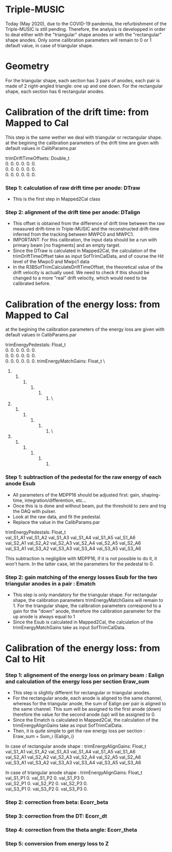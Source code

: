 # Triple-MUSIC

Today (May 2020), due to the COVID-19 pandemia, the refurbishment of the Triple-MUSIC is still pending.
Therefore, the analysis is developped in order to deal either with the "triangular" shape anodes or with the "rectangular" shape anodes.
Only some calibration parameters will remain to 0 or 1 default value, in case of triangular shape.

# Geometry

For the triangular shape, each section has 3 pairs of anodes, each pair is made of 2 right-angled triangle: one up and one down.
For the rectangular shape, each section has 6 rectangular anodes.

# Calibration of the drift time: from Mapped to Cal 

This step is the same wether we deal with triangular or rectangular shape.
at the begining the calibration parameters of the drift time are given with default values in CalibParams.par

trimDriftTimeOffsets:  Double_t \
  0. 0. 0. 0. 0. 0.  \
  0. 0. 0. 0. 0. 0.  \
  0. 0. 0. 0. 0. 0. 


### Step 1: calculation of raw drift time per anode: DTraw
* This is the first step in Mapped2Cal class

### Step 2: alignment of the drift time per anode: DTalign
* This offset is obtained from the difference of drift time between the raw measured drift-time in Triple-MUSIC and the reconstructed drift-time inferred from the tracking between MWPC0 and MWPC1. 
* IMPORTANT: For this calibration, the input data should be a run with primary beam [no fragments] and an empty target.
* Since the DTraw is calculated in Mapped2Cal, the calculation of the trimDriftTimeOffset take as input SofTrimCalData, and of course the Hit level of the Mwpc0 and Mwpc1 data
* In the R3BSofTrimCalculateDriftTimeOffset, the theoretical value of the drift velocity is actually used.
We need to check if this should be changed to a more "real" drift velocity, which would need to be calibrated before.

# Calibration of the energy loss: from Mapped to Cal

at the begining the calibration parameters of the energy loss are given with default values in CalibParams.par

trimEnergyPedestals: Float_t \
  0. 0. 0. 0. 0. 0.  \
  0. 0. 0. 0. 0. 0.  \
  0. 0. 0. 0. 0. 0. 
trimEnergyMatchGains: Float_t \
  1. 1. 1. 1. 1. 1.  \
  1. 1. 1. 1. 1. 1.  \
  1. 1. 1. 1. 1. 1.

### Step 1: subtraction of the pedestal for the raw energy of each anode Esub
* All parameters of the MDPP16 should be adjusted first: gain, shaping-time, integration/differention, etc...
* Once this is is done and without beam, put the threshold to zero and trig the DAQ with pulser.
* Look at the raw data, and fit the pedestal.
* Replace the value in the CalibParams.par

trimEnergyPedestals: Float_t \
  val_S1_A1 val_S1_A2 val_S1_A3 val_S1_A4 val_S1_A5 val_S1_A6  \
  val_S2_A1 val_S2_A2 val_S2_A3 val_S2_A4 val_S2_A5 val_S2_A6  \
  val_S3_A1 val_S3_A2 val_S3_A3 val_S3_A4 val_S3_A5 val_S3_A6

This subtraction is negligible with MDPP16, if it is not possible to do it, it won't harm.
In the latter case, let the parameters for the pedestal to 0.

### Step 2: gain matching of the energy losses Esub for the two triangular anodes in a pair : Ematch
* This step is only mandatory for the triangular shape.
For rectangular shape, the calibration parameters trimEnergyMatchGains will remain to 1.
For the triangular shape, the calibration parameters correspond to a gain for the "down" anode, therefore the calibration parameter for the up anode is always equal to 1
* Since the Esub is calculated in Mapped2Cal, the calculation of the trimEnergyMatchGains take as input SofTrimCalData.

# Calibration of the energy loss: from Cal to Hit

### Step 1: alignement of the energy loss on primary beam : Ealign and calculation of the energy loss per section Eraw_sum
* This step is slightly different for rectangular or triangular anodes.
* For the rectangular anode, each anode is aligned to the same channel, whereas for the triangular anode, the sum of Ealign per pair is aligned to the same channel. This sum will be assigned to the first anode (down) therefore the value for the second anode (up) will be assigned to 0.
* Since the Ematch is calculated in Mapped2Cal, the calculation of the trimEnergyAlignGains take as input SofTrimCalData.
* Then, it is quite simple to get the raw energy loss per section : Eraw_sum = Sum_i {Ealign_i}

In case of rectangular anode shape :
trimEnergyAlignGains: Float_t \
  val_S1_A1 val_S1_A2 val_S1_A3 val_S1_A4 val_S1_A5 val_S1_A6  \
  val_S2_A1 val_S2_A2 val_S2_A3 val_S2_A4 val_S2_A5 val_S2_A6  \
  val_S3_A1 val_S3_A2 val_S3_A3 val_S3_A4 val_S3_A5 val_S3_A6

In case of triangular anode shape :
trimEnergyAlignGains: Float_t \
  val_S1_P1 0. val_S1_P2 0. val_S1_P3 0.  \
  val_S2_P1 0. val_S2_P2 0. val_S2_P3 0.  \
  val_S3_P1 0. val_S3_P2 0. val_S3_P3 0. 

### Step 2: correction from beta: Ecorr_beta

### Step 3: correction from the DT: Ecorr_dt

### Step 4: correction from the theta angle: Ecorr_theta

### Step 5: conversion from energy loss to Z
